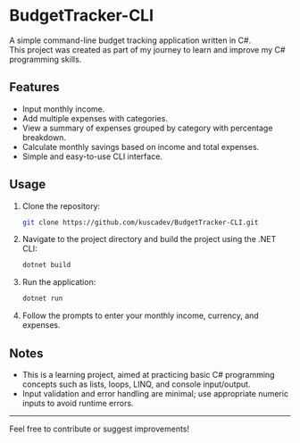 # BudgetTracker-CLI

A simple command-line budget tracking application written in C#.  
This project was created as part of my journey to learn and improve my C# programming skills.

## Features

- Input monthly income.
- Add multiple expenses with categories.
- View a summary of expenses grouped by category with percentage breakdown.
- Calculate monthly savings based on income and total expenses.
- Simple and easy-to-use CLI interface.

## Usage

1. Clone the repository:

   ```bash
   git clone https://github.com/kuscadev/BudgetTracker-CLI.git
   ```

2. Navigate to the project directory and build the project using the .NET CLI:

   ```bash
   dotnet build
   ```

3. Run the application:

   ```bash
   dotnet run
   ```

4. Follow the prompts to enter your monthly income, currency, and expenses.

## Notes

- This is a learning project, aimed at practicing basic C# programming concepts such as lists, loops, LINQ, and console input/output.
- Input validation and error handling are minimal; use appropriate numeric inputs to avoid runtime errors.

---

Feel free to contribute or suggest improvements!